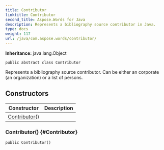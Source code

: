 ```yaml
---
title: Contributor
linktitle: Contributor
second_title: Aspose.Words for Java
description: Represents a bibliography source contributor in Java.
type: docs
weight: 117
url: /java/com.aspose.words/contributor/
---
```


**Inheritance:**
java.lang.Object
```
public abstract class Contributor
```

Represents a bibliography source contributor. Can be either an corporate (an organization) or a list of persons.
## Constructors

| Constructor | Description |
| --- | --- |
| [Contributor()](#Contributor) |  |
### Contributor() {#Contributor}
```
public Contributor()
```


